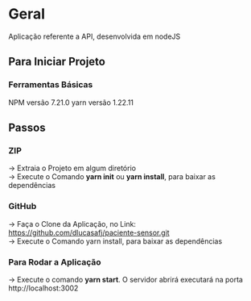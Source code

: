 # Geral
Aplicação referente a API, desenvolvida em nodeJS 

## Para Iniciar Projeto

### Ferramentas Básicas

NPM versão 7.21.0
yarn versão 1.22.11 


## Passos

### ZIP
-> Extraia o Projeto em algum diretório \
-> Execute o Comando <b>yarn init</b> ou <b>yarn install</b>, para baixar as dependências

### GitHub
-> Faça o Clone da Aplicação, no Link: https://github.com/dlucasafj/paciente-sensor.git  \
-> Execute o Comando yarn install, para baixar as dependências


### Para Rodar a Aplicação

-> Execute o comando <b>yarn start</b>. O servidor abrirá executará na porta http://localhost:3002


